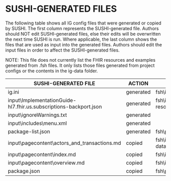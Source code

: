 # SUSHI-GENERATED FILES #

The following table shows all IG config files that were generated or copied by SUSHI.  The first column
represents the SUSHI-generated file. Authors should NOT edit SUSHI-generated files, else their edits will
be overwritten the next time SUSHI is run. Where applicable, the last column shows the files that are used
as input into the generated files. Authors should edit the input files in order to affect the SUSHI-generated
files.

NOTE: This file does not currently list the FHIR resources and examples generated from .fsh files. It only
lists those files generated from project configs or the contents in the ig-data folder.

| SUSHI-GENERATED FILE                                              | ACTION    | INPUT FILE(S)                                                         |
| ----------------------------------------------------------------- | --------- | --------------------------------------------------------------------- |
| ig.ini                                                            | generated | fsh\ig-data\ig.ini, fsh\package.json                                  |
| input\ImplementationGuide-hl7.fhir.us.subscriptions-backport.json | generated | fsh\ig-data\ig.ini, fsh\package.json, {all input resources and pages} |
| input\ignoreWarnings.txt                                          | generated |                                                                       |
| input\includes\menu.xml                                           | generated |                                                                       |
| package-list.json                                                 | generated | fsh\package.json                                                      |
| input\pagecontent\actors_and_transactions.md                      | copied    | fsh\ig-data\input\pagecontent\actors_and_transactions.md              |
| input\pagecontent\index.md                                        | copied    | fsh\ig-data\input\pagecontent\index.md                                |
| input\pagecontent\overview.md                                     | copied    | fsh\ig-data\input\pagecontent\overview.md                             |
| package.json                                                      | copied    | fsh\package.json                                                      |